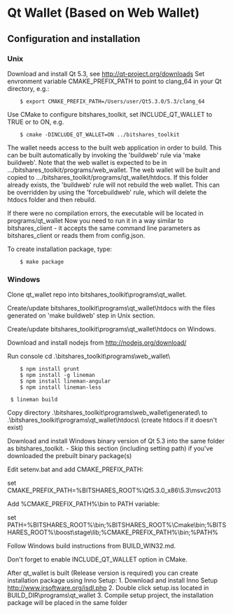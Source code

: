 # Qt Wallet (Based on Web Wallet)

## Configuration and installation

### Unix

Download and install Qt 5.3, see http://qt-project.org/downloads
Set envronment variable CMAKE_PREFIX_PATH to point to clang_64 in your Qt directory, e.g.:
```
    $ export CMAKE_PREFIX_PATH=/Users/user/Qt5.3.0/5.3/clang_64
```    

Use CMake to configure bitshares_toolkit, set INCLUDE_QT_WALLET to TRUE or to ON, e.g.
```
    $ cmake -DINCLUDE_QT_WALLET=ON ../bitshares_toolkit
```

The wallet needs access to the built web application in order to build. This can be built automatically by invoking the 'buildweb' rule via 'make buildweb'.
Note that the web wallet is expected to be in .../bitshares_toolkit/programs/web_wallet. The web wallet will be built and copied to
.../bitshares_toolkit/programs/qt_wallet/htdocs. If this folder already exists, the 'buildweb' rule will not rebuild the web wallet. This can be overridden
by using the 'forcebuildweb' rule, which will delete the htdocs folder and then rebuild.

If there were no compilation errors, the executable will be located in programs/qt_wallet
Now you need to run it in a way similar to bitshares_client - it accepts the same command line parameters as bitshares_client or reads them from config.json.

To create installation package, type:
```
    $ make package
```

### Windows

Clone qt_wallet repo into bitshares_toolkit\programs\qt_wallet.

Create/update bitshares_toolkit\programs\qt_wallet\htdocs with the files generated on 'make buildweb' step in Unix section.

Create/update bitshares_toolkit\programs\qt_wallet\htdocs on Windows.

Download and install nodejs from http://nodejs.org/download/

Run console
cd .\bitshares_toolkit\programs\web_wallet\
```
    $ npm install grunt
    $ npm install -g lineman
    $ npm install lineman-angular
    $ npm install lineman-less
```

```
 $ lineman build
```
Copy directory .\bitshares_toolkit\programs\web_wallet\generated\ to .\bitshares_toolkit\programs\qt_wallet\htdocs\ (create htdocs if it doesn't exist)

Download and install Windows binary version of Qt 5.3 into the same folder as bitshares_toolkit. - Skip this section (including setting path) if you've downloaded the prebuilt binary package(s)

Edit setenv.bat and add CMAKE_PREFIX_PATH:

set CMAKE_PREFIX_PATH=%BITSHARES_ROOT%\Qt5.3.0_x86\5.3\msvc2013


Add %CMAKE_PREFIX_PATH%\bin to PATH variable:

set PATH=%BITSHARES_ROOT%\bin;%BITSHARES_ROOT%\Cmake\bin;%BITSHARES_ROOT%\boost\stage\lib;%CMAKE_PREFIX_PATH%\bin;%PATH%


Follow Windows build instructions from BUILD_WIN32.md.

Don't forget to enable INCLUDE_QT_WALLET option in CMake.


After qt_wallet is built (Release version is required) you can create installation package using Inno Setup: 
    1. Download and install Inno Setup http://www.jrsoftware.org/isdl.php
    2. Double click setup.iss located in BUILD_DIR\programs\qt_wallet
    3. Compile setup project, the installation package will be placed in the same folder
